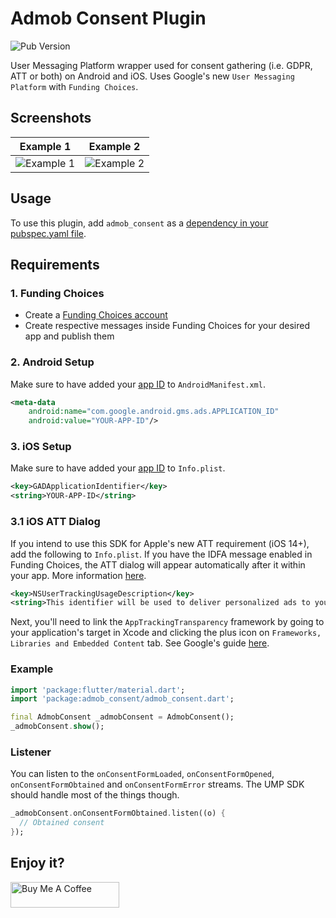 # Admob Consent Plugin

![Pub Version](https://img.shields.io/pub/v/admob_consent)

User Messaging Platform wrapper used for consent gathering (i.e. GDPR, ATT or both) on Android and iOS. Uses Google's new `User Messaging Platform` with `Funding Choices`.

## Screenshots

| Example 1 | Example 2 |
| :-------: | :-------: |
| ![Example 1](https://www.anteger.com/images/uploads/admob_consent_example_2.png) | ![Example 2](https://www.anteger.com/images/uploads/admob_consent_example.png) |

## Usage
To use this plugin, add `admob_consent` as a [dependency in your pubspec.yaml file](https://flutter.io/platform-plugins/).

## Requirements

### 1. Funding Choices

* Create a [Funding Choices account](https://support.google.com/fundingchoices/answer/9180084)
* Create respective messages inside Funding Choices for your desired app and publish them

### 2. Android Setup

Make sure to have added your [app ID](https://support.google.com/admob/answer/7356431) to `AndroidManifest.xml`.

```xml
<meta-data
    android:name="com.google.android.gms.ads.APPLICATION_ID"
    android:value="YOUR-APP-ID"/>
```

### 3. iOS Setup

Make sure to have added your [app ID](https://support.google.com/admob/answer/7356431) to `Info.plist`.

```xml
<key>GADApplicationIdentifier</key>
<string>YOUR-APP-ID</string>
```

### 3.1 iOS ATT Dialog
If you intend to use this SDK for Apple's new ATT requirement (iOS 14+), add the following to `Info.plist`. If you have the IDFA message enabled in Funding Choices, the ATT dialog will appear automatically after it within your app. More information [here](https://support.google.com/fundingchoices/answer/9995402).

```xml
<key>NSUserTrackingUsageDescription</key>
<string>This identifier will be used to deliver personalized ads to you.</string>
```

Next, you'll need to link the `AppTrackingTransparency` framework by going to your application's target in Xcode and clicking the plus icon on `Frameworks, Libraries and Embedded Content` tab. See Google's guide [here](https://developers.google.com/admob/ump/ios/quick-start#app_tracking_transparency).

### Example

```dart
import 'package:flutter/material.dart';
import 'package:admob_consent/admob_consent.dart';

final AdmobConsent _admobConsent = AdmobConsent();
_admobConsent.show();
```

### Listener
You can listen to the ```onConsentFormLoaded```, ```onConsentFormOpened```, ```onConsentFormObtained``` and ```onConsentFormError``` streams. The UMP SDK should handle most of the things though.

``` dart
_admobConsent.onConsentFormObtained.listen((o) {
  // Obtained consent
});
```

## Enjoy it?
<a href="https://www.buymeacoffee.com/AntegerDigital" target="_blank"><img src="https://www.buymeacoffee.com/assets/img/custom_images/orange_img.png" alt="Buy Me A Coffee" style="height: 41px !important;width: 174px !important;"></a>
